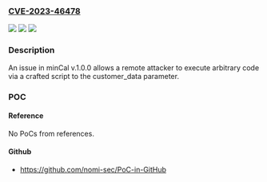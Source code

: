 ### [CVE-2023-46478](https://cve.mitre.org/cgi-bin/cvename.cgi?name=CVE-2023-46478)
![](https://img.shields.io/static/v1?label=Product&message=n%2Fa&color=blue)
![](https://img.shields.io/static/v1?label=Version&message=n%2Fa&color=blue)
![](https://img.shields.io/static/v1?label=Vulnerability&message=n%2Fa&color=brighgreen)

### Description

An issue in minCal v.1.0.0 allows a remote attacker to execute arbitrary code via a crafted script to the customer_data parameter.

### POC

#### Reference
No PoCs from references.

#### Github
- https://github.com/nomi-sec/PoC-in-GitHub

